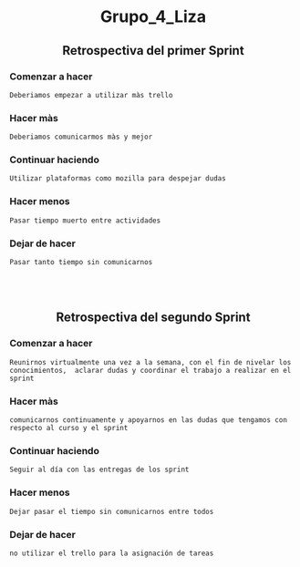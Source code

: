# <h1 align="center"> Grupo_4_Liza </h1>

## <h2 align="center"> Retrospectiva del primer Sprint </h2>

### Comenzar a hacer
    Deberiamos empezar a utilizar màs trello
### Hacer màs
    Deberiamos comunicarmos màs y mejor
### Continuar haciendo
    Utilizar plataformas como mozilla para despejar dudas
### Hacer menos
    Pasar tiempo muerto entre actividades
### Dejar de hacer
    Pasar tanto tiempo sin comunicarnos

<br>
<br>


## <h2 align="center"> Retrospectiva del segundo Sprint </h2>

### Comenzar a hacer
    Reunirnos virtualmente una vez a la semana, con el fin de nivelar los conocimientos,  aclarar dudas y coordinar el trabajo a realizar en el sprint
### Hacer màs
    comunicarnos continuamente y apoyarnos en las dudas que tengamos con respecto al curso y el sprint  
### Continuar haciendo
    Seguir al día con las entregas de los sprint
### Hacer menos
    Dejar pasar el tiempo sin comunicarnos entre todos 
### Dejar de hacer
    no utilizar el trello para la asignación de tareas

